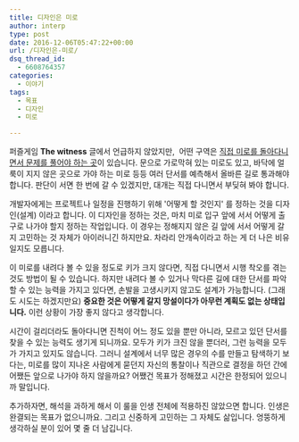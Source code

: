 ```yaml
---
title: 디자인은 미로
author: interp
type: post
date: 2016-12-06T05:47:22+00:00
url: /디자인은-미로/
dsq_thread_id:
  - 6608764357
categories:
  - 이야기
tags:
  - 목표
  - 디자인
  - 미로

---
```

퍼즐게임 **The witness** 글에서 언급하지 않았지만,  어떤 구역은 <span style="text-decoration: underline;">직접 미로를 돌아다니면서 문제를 풀어야 하는 곳</span>이 있습니다. 문으로 가로막혀 있는 미로도 있고, 바닥에 얼룩이 지지 않은 곳으로 가야 하는 미로 등등 여러 단서를 예측해서 올바른 길로 통과해야 합니다. 판단이 서면 한 번에 갈 수 있겠지만, 대개는 직접 다니면서 부딪혀 봐야 합니다.

개발자에게는 프로젝트나 일정을 진행하기 위해 '어떻게 할 것인지' 를 정하는 것을 디자인(설계) 이라고 합니다. 이 디자인을 정하는 것은, 마치 미로 입구 앞에 서서 어떻게 출구로 나가야 할지 정하는 작업입니다. 이 경우는 정해지지 않은 길 앞에 서서 어떻게 갈지 고민하는 것 자체가 아이러니긴 하지만요. 차라리 안개속이라고 하는 게 더 나은 비유일지도 모릅니다.

이 미로를 내려다 볼 수 있을 정도로 키가 크지 않다면, 직접 다니면서 시행 착오를 겪는 것도 방법이 될 수 있습니다. 하지만 내려다 볼 수 있거나 막다른 길에 대한 단서를 파악할 수 있는 능력을 가지고 있다면, 손발을 고생시키지 않고도 설계가 가능합니다. (그래도 시도는 하겠지만요) **중요한 것은 어떻게 갈지 망설이다가 아무런 계획도 없는 상태입니다.** 이런 상황이 가장 좋지 않다고 생각합니다.

시간이 걸리더라도 돌아다니면 진척이 어느 정도 있을 뿐만 아니라, 모르고 있던 단서를 찾을 수 있는 능력도 생기게 되니까요. 모두가 키가 크진 않을 뿐더러, 그런 능력을 모두가 가지고 있지도 않습니다. 그러니 설계에서 너무 많은 경우의 수를 만들고 탐색하기 보다는, 미로를 많이 지나온 사람에게 묻던지 자신의 통찰이나 직관으로 결정을 하던 간에 어쨌든 앞으로 나가야 하지 않을까요? 어쨌건 목표가 정해졌고 시간은 한정되어 있으니까 말입니다.

추가하자면, 해석을 과하게 해서 이 룰을 인생 전체에 적용하진 않았으면 합니다. 인생은 완결되는 목표가 없으니까요. 그리고 신중하게 고민하는 그 자체도 삶입니다. 엉뚱하게 생각하실 분이 있어 몇 줄 더 남깁니다.